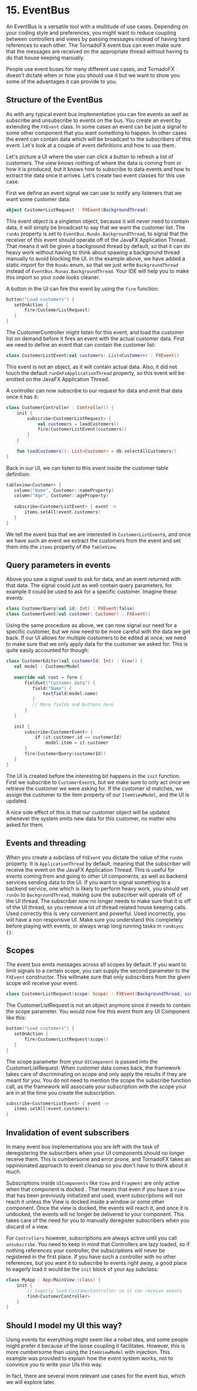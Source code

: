 # 15. EventBus

An EventBus is a versatile tool with a multitude of use cases. Depending on your coding style and 
preferences, you might want to reduce coupling between controllers and views by passing messages
instead of having hard references to each other. The TornadoFX event bus can even make sure
that the messages are received on the appropriate thread without having to do that house keeping manually.

People use event buses for many different use cases, and TornadoFX doesn't dictate when or how you should
use it but we want to show you some of the advantages it can provide to you.

## Structure of the EventBus

As with any typical event bus implementation you can fire events as well as subscribe and unsubscribe
to events on the bus. You create an event by extending the `FXEvent` class. In some cases an event
can be just a signal to some other component that you want something to happen. In other cases the
event can contain data which will be broadcast to the subscribers of this event. Let's look at a couple of
event definitions and how to use them.

Let's picture a UI where the user can click a button to refresh a list of customers. The view
knows nothing of where the data is coming from or how it is produced, but it knows how to subscribe
to data events and how to extract the data once it arrives. Let's create two event classes for this use case.

First we define an event signal we can use to notify any listeners that we want some customer data:

```kotlin
object CustomerListRequest : FXEvent(BackgroundThread)
```

This event object is a singleton object, because it will never need to contain data, it will simply be
broadcast to say that we want the customer list. The `runAs` property is set to `EventBus.RunAs.BackgroundThread`, to signal
that the receiver of this event should operate off of the JavaFX Application Thread. That means it will be
given a background thread by default, so that it can do heavy work without having to think about spawing a background 
thread manually to avoid blocking the UI. In the example above, we have added a static import for the `RunAs` enum, so that we
just write `BackgroundThread` instead of `EventBus.Runas.BackgroundThread`. Your IDE will help you to make this import so your
code looks cleaner.
 
A button in the UI can fire this event by using the `fire` function:
 
```kotlin
button("Load customers") {
   setOnAction {
       fire(CustomerListRequest)
   }
}
```

The CustomerController might listen for this event, and load the customer list on demand before it fires an event 
with the actual customer data. First we need to define an event that can contain the customer list:

```kotlin
class CustomerListEvent(val customers: List<Customer>) : FXEvent()
```

This event is not an object, as it will contain actual data. Also, it did not touch the default 
`runOnFxApplicationThread` property, so this event will be emitted on the JavaFX Application Thread.

A controller can now subscribe to our request for data and emit that data once it has it:

```kotlin
class CustomerController : Controller() {
    init {
        subscribe<CustomerListRequest> {
            val customers = loadCustomers() 
            fire(CustomerListEvent(customers)) 
        }
    }
    
    fun loadCustomers(): List<Customer> = db.selectAllCustomers()
}
```

Back in our UI, we can listen to this event inside the customer table definition:

```kotlin
tableview<Customer> {
   column("Name", Customer::nameProperty)
   column("Age", Customer::ageProperty)
   
   subscribe<CustomerListEvent> { event ->
       items.setAll(event.customers)
   }
}
```

We tell the event bus that we are interested in `CustomerListEvent`s, and once we have such an event we
extract the customers from the event and set them into the `items` property of the `TableView`.

## Query parameters in events

Above you saw a signal used to ask for data, and an event returned with that data. The signal could just as well
contain query parameters, for example it could be used to ask for a specific customer. Imagine these events:

```kotlin
class CustomerQuery(val id: Int) : FXEvent(false)
class CustomerEvent(val customer: Customer) : FXEvent()
```

Using the same procedure as above, we can now signal our need for a specific customer, but we now need to be
more careful with the data we get back. If our UI allows for multiple customers to be edited at once, we need to
make sure that we only apply data for the customer we asked for. This is quite easily accounted for though:

```kotlin
class CustomerEditor(val customerId: Int) : View() {
   val model : CustomerModel
   
   override val root = form {
       fieldset("Customer data") {
          field("Name") {
              textfield(model.name)
          }
          // More fields and buttons here
       }
   }
   
   init {
       subscribe<CustomerEvent> {
           if (it.customer.id == customerId)
               model.item = it.customer
       }
       fire(CustomerQuery(customerId))    
   }
}
```

The UI is created before the interesting bit happens in the `init` function. First we subscribe to `CustomerEvent`s,
but we make sure to only act once we retrieve the customer we were asking for. If the customer id matches,
 we assign the customer to the item property of our `ItemViewModel`, and the UI is updated.
 
A nice side effect of this is that our customer object will be updated whenever the system emits new data
for this customer, no matter who asked for them.

## Events and threading

When you create a subclass of `FXEvent` you dictate the value of the `runOn` property. It is `ApplicationThread`
by default, meaning that the subscriber will receive the event on the JavaFX Application Thread. This is useful for events
coming from and going to other UI components, as well as backend services sending data to the UI. If you want to
signal something to a backend service, one which is likely to perform heavy work, you should set `runOn`
to `BackgroundThread`, making sure the subscriber will operate off of the UI thread. The subscriber now no longer needs to
make sure that it is off of the UI thread, so you remove a lot of thread related house keeping calls. Used correctly
this is very convenient and powerful. Used incorrectly, you will have a non responsive UI. Make sure you understand
this completely before playing with events, or always wrap long running tasks in `runAsync {}`.

## Scopes

The event bus emits messages across all scopes by default. If you want to limit signals to a certain scope, you
can supply the second parameter to the `FXEvent` constructor. This willmake sure that only subscribers from the
 given scope will receive your event.


```kotlin
class CustomerListRequest(scope: Scope) : FXEvent(BackgroundThread, scope)
```

The CustomerListRequest is not an object anymore since it needs to contain the scope parameter. You would now fire 
this event from any UI Component like this:

```kotlin
button("Load customers") {
   setOnAction {
       fire(CustomerListRequest(scope))
   }
}
```

The scope parameter from your `UIComponent` is passed into the CustomerListRequest. When customer data comes
back, the framework takes care of discriminating on scope and only apply the results if they are meant for you. You
do not need to mention the scope the subscribe function call, as the framework will associate your subscription
with the scope your are in at the time you create the subscription.

```kotlin
subscribe<CustomerListEvent> { event ->
   items.setAll(event.customers)
}
```

## Invalidation of event subscribers

In many event bus implementations you are left with the task of deregistering the subscribers when your UI components
should no longer receive them. This is cumbersome and error prone, and TornadoFX takes an oppinionated approach
to event cleanup so you don't have to think about it much.

Subscriptions inside `UIComponents` like `View` and `Fragment` are only active when that component is docked
. That means that even if you have a `View` that has been previously initialized and used,
event subscriptions will not reach it unless the View is docked inside a window or some other component. Once
the view is docked, the events will reach it, and once it is undocked, the events will no longer be delivered to your
component. This takes care of the need for you to manually deregister subscribers when you discard of a view.

For `Controllers` however, subscriptions are always active until you call `unsubscribe`. You need to keep 
in mind that Controllers are lazy loaded, so if nothing references your controller, the subscriptions will
never be registered in the first place. If you have such a controller with no other references, but you want
it to subscribe to events right away, a good place to eagerly load it would be the `init` block of your `App` subclass:

```kotlin
class MyApp : App(MainView::class) {
    init {
        // Eagerly load CustomerController so it can receive events
        find<CustomerController>
    }
}
```

## Should I model my UI this way?

Using events for everything might seem like a nobel idea, and some people might prefer it because of the loose coupling 
it facilitates. However, this is more cumbersome than using the `ItemViewModel` with injection. This example
was provided to explain how the event system works, not to convince you to write your UIs this way.

In fact, there are several more relevant use cases for the event bus, which we will explore later.